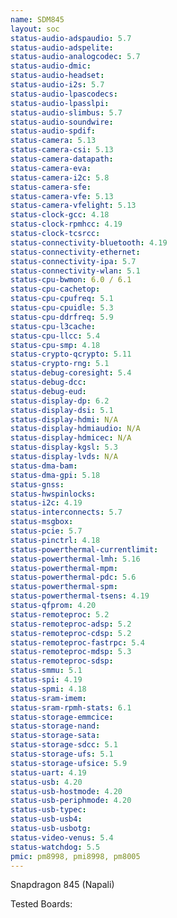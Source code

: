 ```yaml
---
name: SDM845
layout: soc
status-audio-adspaudio: 5.7
status-audio-adspelite:
status-audio-analogcodec: 5.7
status-audio-dmic:
status-audio-headset:
status-audio-i2s: 5.7
status-audio-lpascodecs:
status-audio-lpasslpi:
status-audio-slimbus: 5.7
status-audio-soundwire:
status-audio-spdif:
status-camera: 5.13
status-camera-csi: 5.13
status-camera-datapath:
status-camera-eva:
status-camera-i2c: 5.8
status-camera-sfe:
status-camera-vfe: 5.13
status-camera-vfelight: 5.13
status-clock-gcc: 4.18
status-clock-rpmhcc: 4.19
status-clock-tcsrcc:
status-connectivity-bluetooth: 4.19
status-connectivity-ethernet:
status-connectivity-ipa: 5.7
status-connectivity-wlan: 5.1
status-cpu-bwmon: 6.0 / 6.1
status-cpu-cachetop:
status-cpu-cpufreq: 5.1
status-cpu-cpuidle: 5.3
status-cpu-ddrfreq: 5.9
status-cpu-l3cache:
status-cpu-llcc: 5.4
status-cpu-smp: 4.18
status-crypto-qcrypto: 5.11
status-crypto-rng: 5.1
status-debug-coresight: 5.4
status-debug-dcc:
status-debug-eud:
status-display-dp: 6.2
status-display-dsi: 5.1
status-display-hdmi: N/A
status-display-hdmiaudio: N/A
status-display-hdmicec: N/A
status-display-kgsl: 5.3
status-display-lvds: N/A
status-dma-bam:
status-dma-gpi: 5.18
status-gnss:
status-hwspinlocks:
status-i2c: 4.19
status-interconnects: 5.7
status-msgbox:
status-pcie: 5.7
status-pinctrl: 4.18
status-powerthermal-currentlimit:
status-powerthermal-lmh: 5.16
status-powerthermal-mpm:
status-powerthermal-pdc: 5.6
status-powerthermal-spm:
status-powerthermal-tsens: 4.19
status-qfprom: 4.20
status-remoteproc: 5.2
status-remoteproc-adsp: 5.2
status-remoteproc-cdsp: 5.2
status-remoteproc-fastrpc: 5.4
status-remoteproc-mdsp: 5.3
status-remoteproc-sdsp:
status-smmu: 5.1
status-spi: 4.19
status-spmi: 4.18
status-sram-imem:
status-sram-rpmh-stats: 6.1
status-storage-emmcice:
status-storage-nand:
status-storage-sata:
status-storage-sdcc: 5.1
status-storage-ufs: 5.1
status-storage-ufsice: 5.9
status-uart: 4.19
status-usb: 4.20
status-usb-hostmode: 4.20
status-usb-periphmode: 4.20
status-usb-typec:
status-usb-usb4:
status-usb-usbotg:
status-video-venus: 5.4
status-watchdog: 5.5
pmic: pm8998, pmi8998, pm8005
---
```

Snapdragon 845 (Napali)

Tested Boards:
